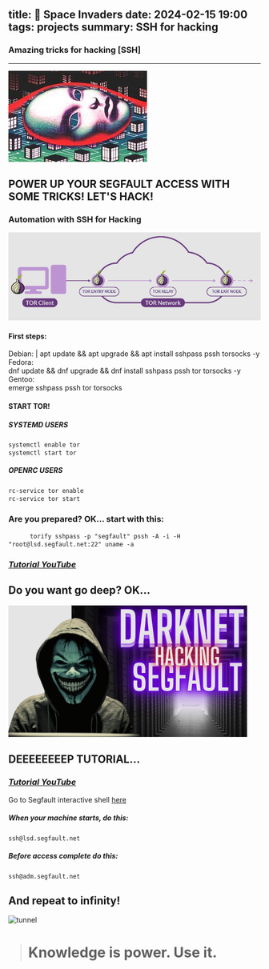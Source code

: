 title: 👾 Space Invaders
date: 2024-02-15 19:00
tags: projects
summary: SSH for hacking
---
### Amazing tricks for hacking [SSH]
---
![mask](/images/mask.png)
## POWER UP YOUR SEGFAULT ACCESS WITH SOME TRICKS! LET'S HACK!

### Automation with SSH for Hacking
![tor](/images/tor.png)

#### First steps: 
Debian:                                                                 |
    apt update && apt upgrade && apt install sshpass pssh torsocks -y       
Fedora:                                                                   
    dnf update && dnf upgrade && dnf install sshpass pssh tor torsocks -y   
Gentoo:                                                                 
    emerge sshpass pssh tor torsocks                                        

#### START TOR!            
##### SYSTEMD USERS       
    systemctl enable tor  
    systemctl start tor   
##### OPENRC USERS        
    rc-service tor enable 
    rc-service tor start  

### Are you prepared? OK... start with this:

          torify sshpass -p "segfault" pssh -A -i -H "root@lsd.segfault.net:22" uname -a  
### [_Tutorial YouTube_](https://www.youtube.com/embed/OqZiuoV75wQ)

## Do you want go deep? OK...
![dark](/images/dark.png)


## DEEEEEEEEP TUTORIAL...
### [_Tutorial YouTube_](https://youtu.be/fTgD2YGEvrE)
Go to Segfault interactive shell [here](https://shell.segfault.net) 
##### When your machine starts, do this: 
    ssh@lsd.segfault.net       
##### Before access complete do this:     
    ssh@adm.segfault.net         

## And repeat to infinity!
![tunnel](https://github.com/cristiancmoises/spaceinvaders/assets/86272521/a4a527f9-b749-476c-b517-480a5f173143)

> # Knowledge is power. Use it.
